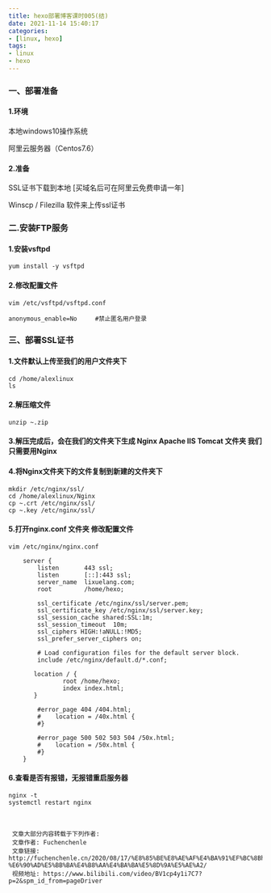 ```yaml
---
title: hexo部署博客课时005(结)  
date: 2021-11-14 15:40:17
categories:  
- [linux, hexo]  
tags:  
- linux
- hexo
---
```


### 一、部署准备

#### 1.环境

本地windows10操作系统

阿里云服务器（Centos7.6）

#### 2.准备

SSL证书下载到本地 [买域名后可在阿里云免费申请一年]

Winscp / Filezilla 软件来上传ssl证书


### 二.安装FTP服务

#### 1.安装vsftpd

```shell
yum install -y vsftpd
```

#### 2.修改配置文件

```shell
vim /etc/vsftpd/vsftpd.conf

anonymous_enable=No     #禁止匿名用户登录
```


### 三、部署SSL证书

#### 1.文件默认上传至我们的用户文件夹下

```shell
cd /home/alexlinux
ls
```

#### 2.解压缩文件

```shell
unzip ~.zip
```

#### 3.解压完成后，会在我们的文件夹下生成 Nginx Apache IIS Tomcat 文件夹 我们只需要用Nginx

#### 4.将Nginx文件夹下的文件复制到新建的文件夹下

```shell
mkdir /etc/nginx/ssl/
cd /home/alexlinux/Nginx
cp ~.crt /etc/nginx/ssl/
cp ~.key /etc/nginx/ssl/
```

#### 5.打开nginx.conf 文件夹 修改配置文件

```shell
vim /etc/nginx/nginx.conf
```

```nginx
    server {
        listen       443 ssl;
        listen       [::]:443 ssl;
        server_name  lixuelang.com;
        root         /home/hexo;

        ssl_certificate /etc/nginx/ssl/server.pem;
        ssl_certificate_key /etc/nginx/ssl/server.key;
        ssl_session_cache shared:SSL:1m;
        ssl_session_timeout  10m;
        ssl_ciphers HIGH:!aNULL:!MD5;
        ssl_prefer_server_ciphers on;

        # Load configuration files for the default server block.
        include /etc/nginx/default.d/*.conf;

       location / {
               root /home/hexo;
               index index.html;
       }

        #error_page 404 /404.html;
        #    location = /40x.html {
        #}

        #error_page 500 502 503 504 /50x.html;
        #    location = /50x.html {
        #}
    }
```

#### 6.查看是否有报错，无报错重启服务器

```shell
nginx -t
systemctl restart nginx
```

&nbsp;

```
 文章大部分内容转载于下列作者:
 文章作者: Fuchenchenle
 文章链接: http://fuchenchenle.cn/2020/08/17/%E8%85%BE%E8%AE%AF%E4%BA%91%EF%BC%8Bhexo-%E6%90%AD%E5%BB%BA%E4%B8%AA%E4%BA%BA%E5%8D%9A%E5%AE%A2/
 视频地址: https://www.bilibili.com/video/BV1cp4y1i7C7?p=2&spm_id_from=pageDriver
```
